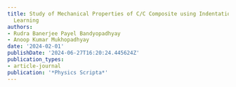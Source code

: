 ```yaml
---
title: Study of Mechanical Properties of C/C Composite using Indentation and Machine
  Learning
authors:
- Rudra Banerjee Payel Bandyopadhyay
- Anoop Kumar Mukhopadhyay
date: '2024-02-01'
publishDate: '2024-06-27T16:20:24.445624Z'
publication_types:
- article-journal
publication: '*Physics Scripta*'
---
```

